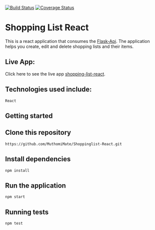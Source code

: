 [![Build Status](https://travis-ci.org/MuthomiMate/Shoppinglist-React.svg?branch=testing-152914781)](https://travis-ci.org/MuthomiMate/Shoppinglist-React)
[![Coverage Status](https://coveralls.io/repos/github/MuthomiMate/Shoppinglist-React/badge.svg?branch=ch-refactor-components-153117312)](https://coveralls.io/github/MuthomiMate/Shoppinglist-React?branch=ch-refactor-components-153117312)

# Shopping List React
This is a react application that consumes the [Flask-Api](https://github.com/MuthomiMate/Flask-Api). The application helps you create, edit and delete shopping lists and their items.

## Live App:
Click here to see the live app [shopping-list-react](https://shopping-list-react.herokuapp.com/).
## Technologies used include:

    React

## Getting started

## Clone this repository

    https://github.com/MuthomiMate/Shoppinglist-React.git

## Install dependencies

    npm install

## Run the application

    npm start

## Running tests

    npm test

